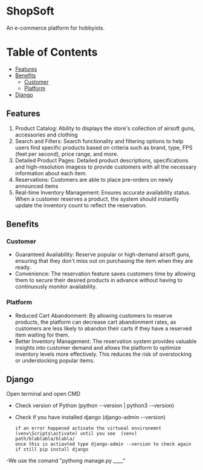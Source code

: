# ShopSoft 
An e-commerce platform for hobbyists.

# Table of Contents
  * [Features](#features)
  * [Benefits](#benefits)
    + [Customer](#customer)
    + [Platform](#platform)
  * [Django](#django)

## Features

1. Product Catalog: Ability to displays the store's collection of airsoft guns, accessories and clothing
2. Search and Filters: Search functionality and filtering options to help users find specific products based on criteria such as brand, type, FPS (feet per second), price range, and more.
3. Detailed Product Pages: Detailed product descriptions, specifications and high-resolution imagess to provide customers with all the necessary information about each item.
4.  Reservations: Customers are able to place pre-orders on newly announced items
5. Real-time Inventory Management: Ensures accurate availability status. When a customer reserves a product, the system should instantly update the inventory count to reflect the reservation.


## Benefits
### Customer
* Guaranteed Availability:  Reserve popular or high-demand airsoft guns, ensuring that they don't miss out on purchasing the item when they are ready.
* Convenience: The reservation feature saves customers time by allowing them to secure their desired products in advance without having to continuously monitor availability.


### Platform
* Reduced Cart Abandonment: By allowing customers to reserve products, the platform can decrease cart abandonment rates, as customers are less likely to abandon their carts if they have a reserved item waiting for them.
* Better Inventory Management: The reservation system provides valuable insights into customer demand and allows the platform to optimize inventory levels more effectively. This reduces the risk of overstocking or understocking popular items.

## Django 

Open terminal and open CMD
- Check version of Python (python --version | python3 --version)
- Check if you have installed django (django-admin --version)

      if an error happened activate the virtueal environemnt (venv\Scripts\activate) until you see  (venv) path/blablabla/blabla/
      once this is actiavted type django-admin --version to check again if still pip install django

-We use the comand "pythong manage.py ____" 
